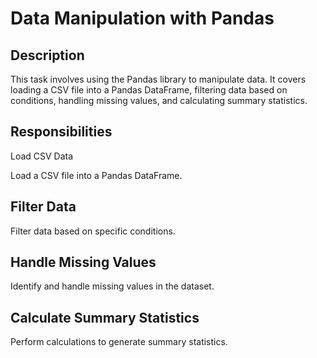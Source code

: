 # Data Manipulation with Pandas
## Description
This task involves using the Pandas library to manipulate data. It covers loading a CSV file into a Pandas DataFrame, filtering data based on conditions, handling missing values, and calculating summary statistics.

## Responsibilities
Load CSV Data

Load a CSV file into a Pandas DataFrame.
## Filter Data

Filter data based on specific conditions.
## Handle Missing Values

Identify and handle missing values in the dataset.
## Calculate Summary Statistics

Perform calculations to generate summary statistics.
